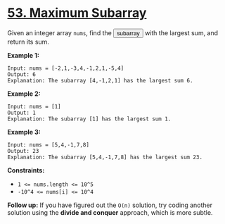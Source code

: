 # [53. Maximum Subarray](https://leetcode.com/problems/maximum-subarray/description/)

Given an integer array `nums`, find the <button type="button" aria-haspopup="dialog" aria-expanded="false" aria-controls="radix-:rp:" data-state="closed" class="">subarray</button> with the largest sum, and return its sum.

**Example 1:** 

```
Input: nums = [-2,1,-3,4,-1,2,1,-5,4]
Output: 6
Explanation: The subarray [4,-1,2,1] has the largest sum 6.
```

**Example 2:** 

```
Input: nums = [1]
Output: 1
Explanation: The subarray [1] has the largest sum 1.
```

**Example 3:** 

```
Input: nums = [5,4,-1,7,8]
Output: 23
Explanation: The subarray [5,4,-1,7,8] has the largest sum 23.
```

**Constraints:** 

- `1 <= nums.length <= 10^5`
- `-10^4 <= nums[i] <= 10^4`

**Follow up:**  If you have figured out the `O(n)` solution, try coding another solution using the **divide and conquer**  approach, which is more subtle.